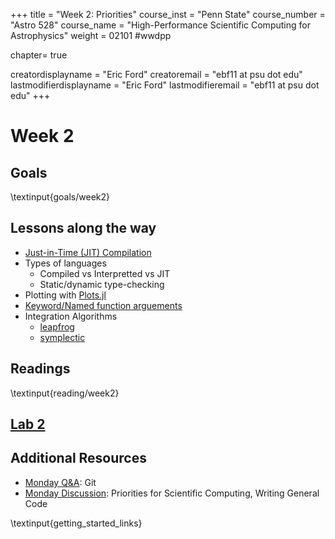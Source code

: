 +++
title = "Week 2: Priorities"
course_inst = "Penn State"
course_number = "Astro 528"
course_name = "High-Performance Scientific Computing for Astrophysics"
weight = 02101  #wwdpp

chapter= true

creatordisplayname = "Eric Ford"
creatoremail = "ebf11 at psu dot edu"
lastmodifierdisplayname = "Eric Ford"
lastmodifieremail = "ebf11 at psu dot edu"
+++

# Week 2
## Goals
\textinput{goals/week2}

## Lessons along the way
+ [Just-in-Time (JIT) Compilation](https://en.wikipedia.org/wiki/Just-in-time_compilation)
+ Types of languages
  - Compiled vs Interpretted vs JIT
  - Static/dynamic type-checking
+ Plotting with [Plots.jl](https://github.com/JuliaPlots/Plots.jl)
+ [Keyword/Named function arguements](https://docs.julialang.org/en/v1/manual/functions/index.html#Keyword-Arguments-1)
+ Integration Algorithms
  - [leapfrog](https://en.wikipedia.org/wiki/Leapfrog_integration)
  - [symplectic](https://en.wikipedia.org/wiki/Symplectic_integrator)
<!-- + [view(array, inds...)](https://docs.julialang.org/en/v1/base/arrays/#Views-(SubArrays-and-other-view-types)-1) -->

## Readings
\textinput{reading/week2}

## [Lab 2](/labs/lab2/)

## Additional Resources
- [Monday Q&A](https://psuastro528.github.io/Notes-Fall2023/week2/week2_qa.html): Git
- [Monday Discussion](https://psuastro528.github.io/Notes-Fall2023/week2/week2_discuss.html):  Priorities for Scientific Computing, Writing General Code

\textinput{getting_started_links}

